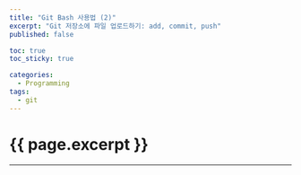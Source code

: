 ```yaml
---
title: "Git Bash 사용법 (2)"
excerpt: "Git 저장소에 파일 업로드하기: add, commit, push"
published: false

toc: true
toc_sticky: true

categories:
  - Programming
tags:
  - git
---
```

# {{ page.excerpt }}
---
